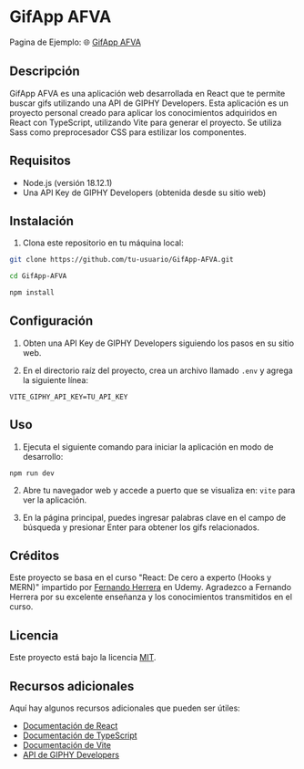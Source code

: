 # GifApp AFVA
Pagina de Ejemplo:
🌐 [GifApp AFVA](https://gifappafva.netlify.app/)

## Descripción

GifApp AFVA es una aplicación web desarrollada en React que te permite buscar gifs utilizando una API de GIPHY Developers. Esta aplicación es un proyecto personal creado para aplicar los conocimientos adquiridos en React con TypeScript, utilizando Vite para generar el proyecto. Se utiliza Sass como preprocesador CSS para estilizar los componentes.

## Requisitos

- Node.js (versión 18.12.1)
- Una API Key de GIPHY Developers (obtenida desde su sitio web)

## Instalación

1. Clona este repositorio en tu máquina local:

```bash
git clone https://github.com/tu-usuario/GifApp-AFVA.git

cd GifApp-AFVA

npm install

```
## Configuración

1. Obten una API Key de GIPHY Developers siguiendo los pasos en su sitio web.

2. En el directorio raíz del proyecto, crea un archivo llamado `.env` y agrega la siguiente línea:

`VITE_GIPHY_API_KEY=TU_API_KEY`

## Uso

1. Ejecuta el siguiente comando para iniciar la aplicación en modo de desarrollo:

`npm run dev`

2. Abre tu navegador web y accede a puerto que se visualiza en: `vite` para ver la aplicación.

3. En la página principal, puedes ingresar palabras clave en el campo de búsqueda y presionar Enter para obtener los gifs relacionados.


## Créditos

Este proyecto se basa en el curso "React: De cero a experto (Hooks y MERN)" impartido por [Fernando Herrera](https://www.udemy.com/user/550c38655ec11/) en Udemy. Agradezco a Fernando Herrera por su excelente enseñanza y los conocimientos transmitidos en el curso.


## Licencia

Este proyecto está bajo la licencia [MIT](LICENSE).

## Recursos adicionales

Aquí hay algunos recursos adicionales que pueden ser útiles:

- [Documentación de React](https://legacy.reactjs.org/docs/getting-started.html)
- [Documentación de TypeScript](https://www.typescriptlang.org/docs)
- [Documentación de Vite](https://vitejs.dev/guide)
- [API de GIPHY Developers](https://developers.giphy.com/docs/sdk)
